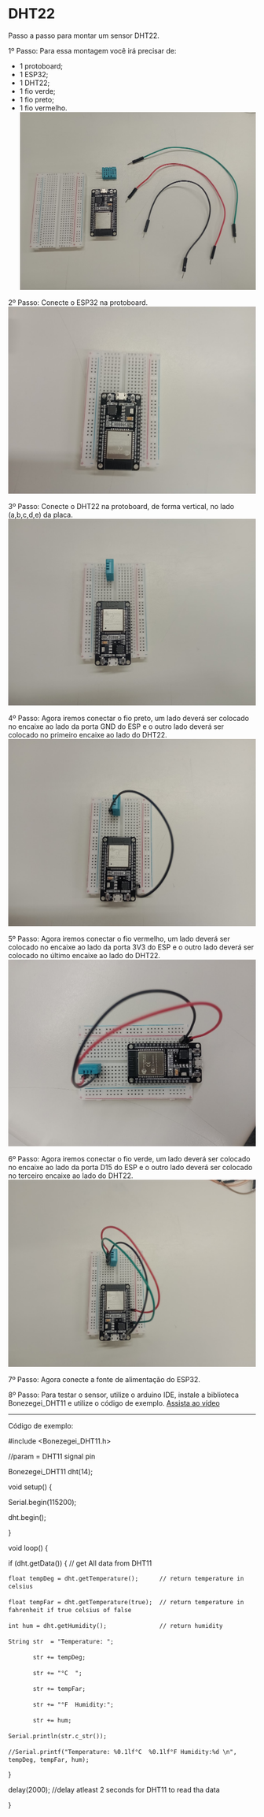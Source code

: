 # DHT22
Passo a passo para montar um sensor DHT22.


1º Passo:
Para essa montagem você irá precisar de:
- 1 protoboard;
- 1 ESP32;
- 1 DHT22;
- 1 fio verde;
- 1 fio preto;
- 1 fio vermelho.
![alt text](img/22.1.jpg)

2º Passo:
Conecte o ESP32 na protoboard.
![alt text](img/22.2.jpg)

3º Passo:
Conecte o DHT22 na protoboard, de forma vertical, no lado (a,b,c,d,e) da placa.
![alt text](img/22.3.jpg)

4º Passo:
Agora iremos conectar o fio preto, um lado deverá ser colocado no encaixe ao lado da porta GND do ESP e o outro lado deverá ser colocado no primeiro encaixe ao lado do DHT22.
![alt text](img/22.4.jpg)

5º Passo:
Agora iremos conectar o fio vermelho, um lado deverá ser colocado no encaixe ao lado da porta 3V3 do ESP e o outro lado deverá ser colocado no último encaixe ao lado do DHT22.
![alt text](img/22.5.jpg)

6º Passo:
Agora iremos conectar o fio verde, um lado deverá ser colocado no encaixe ao lado da porta D15 do ESP e o outro lado deverá ser colocado no terceiro encaixe ao lado do DHT22.
![alt text](img/22.6.jpg)

7º Passo:
Agora conecte a fonte de alimentação do ESP32.

8º Passo:
Para testar o sensor, utilize o arduino IDE, instale a biblioteca Bonezegei_DHT11 e utilize o código de exemplo.
[Assista ao vídeo](https://github.com/AnaFlaviaD/DHT22/tree/main/img/video.mp4)


----------
Código de exemplo:

#include <Bonezegei_DHT11.h>

//param = DHT11 signal pin

Bonezegei_DHT11 dht(14);

void setup() {

  Serial.begin(115200);
  
  dht.begin();

}

void loop() {

  if (dht.getData()) {                         // get All data from DHT11

    float tempDeg = dht.getTemperature();      // return temperature in celsius

    float tempFar = dht.getTemperature(true);  // return temperature in fahrenheit if true celsius of false

    int hum = dht.getHumidity();               // return humidity

    String str  = "Temperature: ";

           str += tempDeg;

           str += "°C  ";

           str += tempFar;

           str += "°F  Humidity:";

           str += hum;

    Serial.println(str.c_str());

    //Serial.printf("Temperature: %0.1lf°C  %0.1lf°F Humidity:%d \n", tempDeg, tempFar, hum);

  }
  
  delay(2000);  //delay atleast 2 seconds for DHT11 to read tha data
  
}
